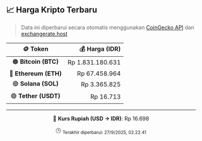 

<!-- HARGA_KRIPTO -->
## 📈 Harga Kripto Terbaru

> Data ini diperbarui secara otomatis menggunakan [CoinGecko API](https://www.coingecko.com/) dan [exchangerate.host](https://exchangerate.host/)

<div align="center">

| 🪙 Token | 💰 Harga (IDR) |
|:------:|---------------:|
| 🟠 **Bitcoin (BTC)**   | Rp 1.831.180.631 |
| 🔵 **Ethereum (ETH)**  | Rp 67.458.964 |
| 🟣 **Solana (SOL)**    | Rp 3.365.825 |
| 🟢 **Tether (USDT)**   | Rp 16.713 |

---

💱 **Kurs Rupiah (USD → IDR)**: Rp 16.698

🕒 <sub>Terakhir diperbarui: 27/9/2025, 02.22.41</sub>

</div>
<!-- /HARGA_KRIPTO -->